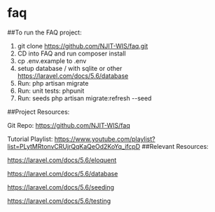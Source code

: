 # faq

##To run the FAQ project:

1. git clone https://github.com/NJIT-WIS/faq.git
2. CD into FAQ and run composer install
3. cp .env.example to .env
4. setup database / with sqlite or other https://laravel.com/docs/5.6/database
5. Run: php artisan migrate
6. Run: unit tests: phpunit
7. Run: seeds php artisan migrate:refresh --seed

##Project Resources:

Git Repo: https://github.com/NJIT-WIS/faq

Tutorial Playlist: https://www.youtube.com/playlist?list=PLytMRtonvCRUjrQqKaQeOd2KoYq_ifcpD
##Relevant Resources:

https://laravel.com/docs/5.6/eloquent

https://laravel.com/docs/5.6/database

https://laravel.com/docs/5.6/seeding

https://laravel.com/docs/5.6/testing